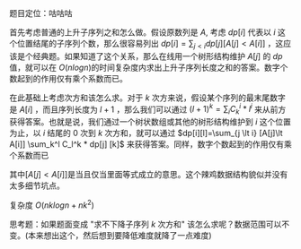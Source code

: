 题目定位：咕咕咕

首先考虑普通的上升子序列之和怎么做。假设原数列是 $A$, 考虑 $dp[i]$ 代表以 $i$ 这个位置结尾的子序列个数，那么很容易列出 $dp[i]=\sum_{j \lt i} dp[j] [A[j]\lt A[i]]$ ，这应该是个经典题。如果知道了这个关系，那么在线用一个树形结构维护 $A[j]$ 的 $dp$ 值，就可以在 $O(nlogn)​$ 的时间复杂度内求出上升子序列长度之和的答案。数字个数起到的作用仅有乘个系数而已。

在此基础上考虑次方和该怎么求。对于 $k$ 次方来说，假设某个序列的最末尾数字是 $A[i]$ ，而且序列长度为 $l+1$ ，那么我们可以通过 $(l+1)^k = \sum_i C_k^i * l^i$ 来从前方获得答案。也就是说，我们通过一个树状数组或其他的树形结构维护到 $i$ 这个位置为止，以 $i$ 结尾的 $0$ 次到 $k$ 次方和，就可以通过 $dp[i][l]=\sum_{j \lt i} [A[j]\lt A[i]] \sum_k^l C_l^k * dp[j] [k]$ 来获得答案。同样，数字个数起到的作用仅有乘个系数而已

其中$[A[j]<A[i]]​$ 是当且仅当里面等式成立的意思。这个辣鸡数据结构貌似并没有太多细节坑点。

复杂度 $O(nklogn + nk^2)$

思考题：如果题面变成 "求不下降子序列 $k​$ 次方和" 该怎么求呢？数据范围可以不变。(本来想出这个，然后想到要降低难度就降了一点难度) 

